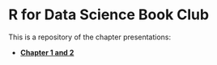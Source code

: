 # R for Data Science Book Club

This is a repository of the chapter presentations:


* [**Chapter 1 and 2**](r4ds-ch1_2.html)
